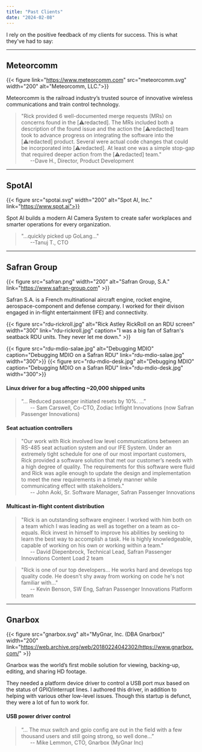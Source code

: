 ```yaml
---
title: "Past Clients"
date: "2024-02-08"
---
```


I rely on the positive feedback of my clients for success. This is what they've had to say:


---
## Meteorcomm

{{< figure link="https://www.meteorcomm.com" src="meteorcomm.svg" width="200" alt="Meteorcomm, LLC.">}}

Meteorcomm is the railroad industry’s trusted source of innovative wireless communications and train control technology.

> "Rick provided 6 well-documented merge requests (MRs) on concerns found in the [:warning:redacted]. The MRs included both a description of the found issue and the action the [:warning:redacted] team took to advance progress on integrating the software into the [:warning:redacted] product. Several were actual code changes that could be incorporated into [:warning:redacted]. At least one was a simple stop-gap that required deeper action from the [:warning:redacted] team."\
&nbsp; &nbsp; &nbsp;  --Dave H., Director, Product Development

---

## SpotAI

{{< figure src="spotai.svg" width="200" alt="Spot AI, Inc." link="https://www.spot.ai">}}

Spot AI builds a modern AI Camera System to create safer workplaces and smarter operations for every organization.

> "...quickly picked up GoLang..."\
&nbsp; &nbsp; &nbsp; --Tanuj T., CTO

---

## Safran Group

{{< figure src="safran.png" width="200" alt="Safran Group, S.A." link="https://www.safran-group.com" >}}

Safran S.A. is a French multinational aircraft engine, rocket engine, aerospace-component and defense company. I worked for their divison engaged in in-flight entertainment (IFE) and connectivity.

{{< figure src="rdu-rickroll.jpg" alt="Rick Astley RickRoll on an RDU screen" width="300" link="rdu-rickroll.jpg" caption="I was a big fan of Safran's seatback RDU units. They never let me down." >}}

{{< figure src="rdu-mdio-salae.jpg" alt="Debugging MDIO" caption="Debugging MDIO on a Safran RDU" link="rdu-mdio-salae.jpg" width="300">}}
{{< figure src="rdu-mdio-desk.jpg" alt="Debugging MDIO" caption="Debugging MDIO on a Safran RDU" link="rdu-mdio-desk.jpg" width="300">}}


#### Linux driver for a bug affecting ~20,000 shipped units
> “… Reduced passenger initiated resets by 10%. …”\
&nbsp; &nbsp; &nbsp; -- Sam Carswell, Co-CTO, Zodiac Inflight Innovations (now Safran Passenger Innovations)

#### Seat actuation controllers
> "Our work with Rick involved low level communications between an RS-485 seat actuation system and our IFE System. Under an extremely tight schedule for one of our most important customers, Rick provided a software solution that met our customer’s needs with a high degree of quality. The requirements for this software were fluid and Rick was agile enough to update the design and implementation to meet the new requirements in a timely manner while communicating effect with stakeholders."\
> &nbsp; &nbsp; &nbsp; -- John Aoki, Sr. Software Manager, Safran Passenger Innovations

#### Multicast in-flight content distribution 
> "Rick is an outstanding software engineer. I worked with him both on a team which I was leading as well as together on a team as co-equals. Rick invest in himself to improve his abilities by seeking to learn the best way to accomplish a task. He is highly knowledgeable, capable of working on his own or working within a team."\
&nbsp; &nbsp; &nbsp; -- David Diepenbrock, Technical Lead, Safran Passenger Innovations Content Load 2 team

> "Rick is one of our top developers... He works hard and develops top quality code. He doesn't shy away from working on code he's not familiar with..."\
&nbsp; &nbsp; &nbsp; -- Kevin Benson, SW Eng, Safran Passenger Innovations Platform team

---
## Gnarbox

{{< figure src="gnarbox.svg" alt="MyGnar, Inc. (DBA Gnarbox)" width="200" link="https://web.archive.org/web/20180224042302/https://www.gnarbox.com/" >}}


Gnarbox was the world’s first mobile solution for viewing, backing-up, editing, and sharing HD footage. 

They needed a platform device driver to control a USB port mux based on the status of GPIO/interrupt lines. I authored this driver, in addition to helping with various other low-level issues. Though this startup is defunct, they were a lot of fun to work for.


#### USB power driver control

> “… The mux switch and gpio config are out in the field with a few thousand users and still going strong, so well done…”\
&nbsp; &nbsp; &nbsp; -- Mike Lemmon, CTO, Gnarbox (MyGnar Inc)
